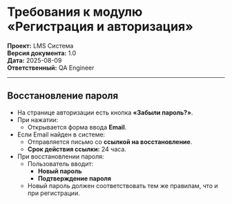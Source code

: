 # Требования к модулю «Регистрация и авторизация»

**Проект:** LMS Система  
**Версия документа:** 1.0  
**Дата:** 2025-08-09  
**Ответственный:** QA Engineer  

---

## Восстановление пароля

- На странице авторизации есть кнопка **«Забыли пароль?»**.
- При нажатии:
  - Открывается форма ввода **Email**.
- Если Email найден в системе:
  - Отправляется письмо со **ссылкой на восстановление**.
  - **Срок действия ссылки:** 24 часа.
- При восстановлении пароля:
  - Пользователь вводит:
    - **Новый пароль**
    - **Подтверждение пароля**
  - Новый пароль должен соответствовать тем же правилам, что и при регистрации.


